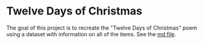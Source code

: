 # Twelve Days of Christmas

The goal of this project is to recreate the "Twelve Days of Christmas" poem using a dataset with information on all of the items. See the [md file](https://github.com/hasiegler/Twelve_Days_Xmas/blob/main/twelve_days_poem.md).